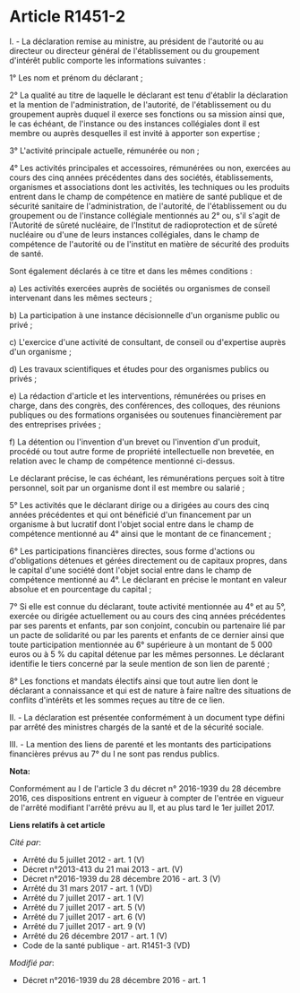 # Article R1451-2

I. - La déclaration remise au ministre, au président de l'autorité ou au directeur ou directeur général de l'établissement ou
du groupement d'intérêt public comporte les informations suivantes : 

1° Les nom et prénom du déclarant ; 

2° La qualité au titre de laquelle le déclarant est tenu d'établir la déclaration et la mention de l'administration, de
l'autorité, de l'établissement ou du groupement auprès duquel il exerce ses fonctions ou sa mission ainsi que, le cas
échéant, de l'instance ou des instances collégiales dont il est membre ou auprès desquelles il est invité à apporter son
expertise ; 

3° L'activité principale actuelle, rémunérée ou non ; 

4° Les activités principales et accessoires, rémunérées ou non, exercées au cours des cinq années précédentes dans des
sociétés, établissements, organismes et associations dont les activités, les techniques ou les produits entrent dans le champ
de compétence en matière de santé publique et de sécurité sanitaire de l'administration, de l'autorité, de l'établissement ou
du groupement ou de l'instance collégiale mentionnés au 2° ou, s'il s'agit de l'Autorité de sûreté nucléaire, de l'Institut
de radioprotection et de sûreté nucléaire ou d'une de leurs instances collégiales, dans le champ de compétence de l'autorité
ou de l'institut en matière de sécurité des produits de santé. 

Sont également déclarés à ce titre et dans les mêmes conditions : 

a) Les activités exercées auprès de sociétés ou organismes de conseil intervenant dans les mêmes secteurs ; 

b) La participation à une instance décisionnelle d'un organisme public ou privé ; 

c) L'exercice d'une activité de consultant, de conseil ou d'expertise auprès d'un organisme ; 

d) Les travaux scientifiques et études pour des organismes publics ou privés ; 

e) La rédaction d'article et les interventions, rémunérées ou prises en charge, dans des congrès, des conférences, des
colloques, des réunions publiques ou des formations organisées ou soutenues financièrement par des entreprises privées ; 

f) La détention ou l'invention d'un brevet ou l'invention d'un produit, procédé ou tout autre forme de propriété
intellectuelle non brevetée, en relation avec le champ de compétence mentionné ci-dessus. 

Le déclarant précise, le cas échéant, les rémunérations perçues soit à titre personnel, soit par un organisme dont il est
membre ou salarié ; 

5° Les activités que le déclarant dirige ou a dirigées au cours des cinq années précédentes et qui ont bénéficié d'un
financement par un organisme à but lucratif dont l'objet social entre dans le champ de compétence mentionné au 4° ainsi que
le montant de ce financement ; 

6° Les participations financières directes, sous forme d'actions ou d'obligations détenues et gérées directement ou de
capitaux propres, dans le capital d'une société dont l'objet social entre dans le champ de compétence mentionné au 4°. Le
déclarant en précise le montant en valeur absolue et en pourcentage du capital ; 

7° Si elle est connue du déclarant, toute activité mentionnée au 4° et au 5°, exercée ou dirigée actuellement ou au cours des
cinq années précédentes par ses parents et enfants, par son conjoint, concubin ou partenaire lié par un pacte de solidarité
ou par les parents et enfants de ce dernier ainsi que toute participation mentionnée au 6° supérieure à un montant de 5 000
euros ou à 5 % du capital détenue par les mêmes personnes. Le déclarant identifie le tiers concerné par la seule mention de
son lien de parenté ; 

8° Les  fonctions et mandats électifs ainsi que tout autre lien dont le  déclarant a connaissance et qui est de nature à
faire naître des  situations de conflits d'intérêts et les sommes reçues au titre de ce  lien.

II. - La déclaration est présentée conformément à un document type défini par arrêté des ministres chargés de la santé et de
la sécurité sociale. 

III. - La mention des liens de parenté et les montants des participations financières prévus au 7° du I ne sont pas rendus
publics.

**Nota:**

Conformément au I de l'article 3 du décret n° 2016-1939 du 28 décembre 2016, ces dispositions entrent en vigueur à compter de
l'entrée en vigueur de l'arrêté modifiant l'arrêté prévu au II, et au plus tard le 1er juillet 2017.

**Liens relatifs à cet article**

_Cité par_:

  - Arrêté du 5 juillet 2012 - art. 1 (V)
  - Décret n°2013-413 du 21 mai 2013 - art. (V)
  - Décret n°2016-1939 du 28 décembre 2016 - art. 3 (V)
  - Arrêté du 31 mars 2017 - art. 1 (VD)
  - Arrêté du 7 juillet 2017 - art. 1 (V)
  - Arrêté du 7 juillet 2017 - art. 5 (V)
  - Arrêté du 7 juillet 2017 - art. 6 (V)
  - Arrêté du 7 juillet 2017 - art. 9 (V)
  - Arrêté du 26 décembre 2017 - art. 1 (V)
  - Code de la santé publique - art. R1451-3 (VD)

_Modifié par_:

  - Décret n°2016-1939 du 28 décembre 2016 - art. 1
